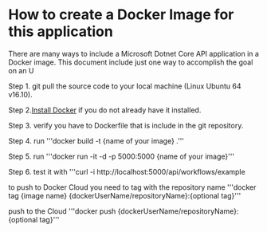 # How to create a Docker Image for this application

There are many ways to include a Microsoft Dotnet Core API application in a Docker 
image.  This document include just one way to accomplish the goal on an U

Step 1. git pull the source code to your local machine (Linux Ubuntu 64 v16.10).

Step 2.[Install Docker](https://docs.docker.com/engine/installation/linux/ubuntu/) if you do not already have it installed.

Step 3. verify you have to Dockerfile that is include in the git repository.

Step 4. run
'''docker build -t {name of your image} .'''

Step 5. run
'''docker run -it -d -p 5000:5000 {name of your image}'''

Step 6. test it with
'''curl -i http://localhost:5000/api/workflows/example

to push to Docker Cloud you need to tag with the repository name
 '''docker tag {image name} {dockerUserName/repositoryName}:{optional tag}'''

 push to the Cloud
 '''docker push {dockerUserName/repositoryName}:{optional tag}'''
